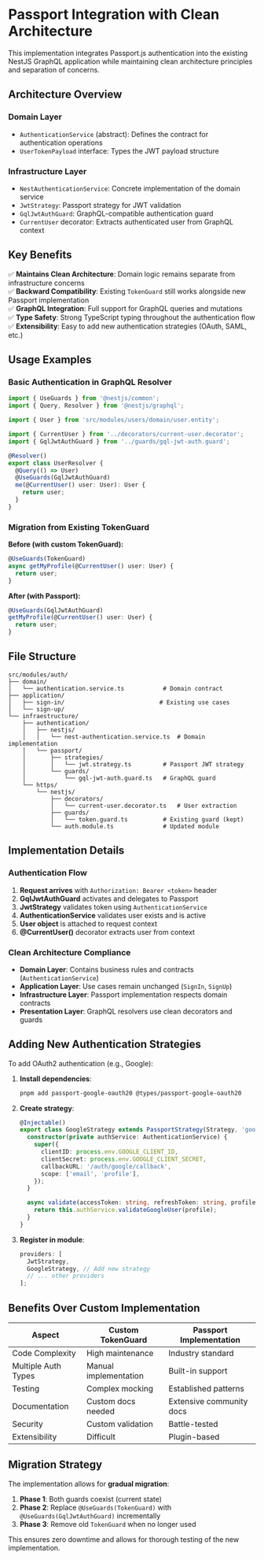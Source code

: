 # Passport Integration with Clean Architecture

This implementation integrates Passport.js authentication into the existing NestJS GraphQL application while maintaining clean architecture principles and separation of concerns.

## Architecture Overview

### Domain Layer

- `AuthenticationService` (abstract): Defines the contract for authentication operations
- `UserTokenPayload` interface: Types the JWT payload structure

### Infrastructure Layer

- `NestAuthenticationService`: Concrete implementation of the domain service
- `JwtStrategy`: Passport strategy for JWT validation
- `GqlJwtAuthGuard`: GraphQL-compatible authentication guard
- `CurrentUser` decorator: Extracts authenticated user from GraphQL context

## Key Benefits

✅ **Maintains Clean Architecture**: Domain logic remains separate from infrastructure concerns  
✅ **Backward Compatibility**: Existing `TokenGuard` still works alongside new Passport implementation  
✅ **GraphQL Integration**: Full support for GraphQL queries and mutations  
✅ **Type Safety**: Strong TypeScript typing throughout the authentication flow  
✅ **Extensibility**: Easy to add new authentication strategies (OAuth, SAML, etc.)

## Usage Examples

### Basic Authentication in GraphQL Resolver

```typescript
import { UseGuards } from '@nestjs/common';
import { Query, Resolver } from '@nestjs/graphql';

import { User } from 'src/modules/users/domain/user.entity';

import { CurrentUser } from '../decorators/current-user.decorator';
import { GqlJwtAuthGuard } from '../guards/gql-jwt-auth.guard';

@Resolver()
export class UserResolver {
  @Query(() => User)
  @UseGuards(GqlJwtAuthGuard)
  me(@CurrentUser() user: User): User {
    return user;
  }
}
```

### Migration from Existing TokenGuard

**Before (with custom TokenGuard):**

```typescript
@UseGuards(TokenGuard)
async getMyProfile(@CurrentUser() user: User) {
  return user;
}
```

**After (with Passport):**

```typescript
@UseGuards(GqlJwtAuthGuard)
getMyProfile(@CurrentUser() user: User) {
  return user;
}
```

## File Structure

```
src/modules/auth/
├── domain/
│   └── authentication.service.ts           # Domain contract
├── application/
│   ├── sign-in/                           # Existing use cases
│   └── sign-up/
└── infraestructure/
    ├── authentication/
    │   ├── nestjs/
    │   │   └── nest-authentication.service.ts  # Domain implementation
    │   └── passport/
    │       ├── strategies/
    │       │   └── jwt.strategy.ts         # Passport JWT strategy
    │       └── guards/
    │           └── gql-jwt-auth.guard.ts   # GraphQL guard
    └── https/
        └── nestjs/
            ├── decorators/
            │   └── current-user.decorator.ts   # User extraction
            ├── guards/
            │   └── token.guard.ts          # Existing guard (kept)
            └── auth.module.ts              # Updated module
```

## Implementation Details

### Authentication Flow

1. **Request arrives** with `Authorization: Bearer <token>` header
2. **GqlJwtAuthGuard** activates and delegates to Passport
3. **JwtStrategy** validates token using `AuthenticationService`
4. **AuthenticationService** validates user exists and is active
5. **User object** is attached to request context
6. **@CurrentUser()** decorator extracts user from context

### Clean Architecture Compliance

- **Domain Layer**: Contains business rules and contracts (`AuthenticationService`)
- **Application Layer**: Use cases remain unchanged (`SignIn`, `SignUp`)
- **Infrastructure Layer**: Passport implementation respects domain contracts
- **Presentation Layer**: GraphQL resolvers use clean decorators and guards

## Adding New Authentication Strategies

To add OAuth2 authentication (e.g., Google):

1. **Install dependencies**:

   ```bash
   pnpm add passport-google-oauth20 @types/passport-google-oauth20
   ```

2. **Create strategy**:

   ```typescript
   @Injectable()
   export class GoogleStrategy extends PassportStrategy(Strategy, 'google') {
     constructor(private authService: AuthenticationService) {
       super({
         clientID: process.env.GOOGLE_CLIENT_ID,
         clientSecret: process.env.GOOGLE_CLIENT_SECRET,
         callbackURL: '/auth/google/callback',
         scope: ['email', 'profile'],
       });
     }

     async validate(accessToken: string, refreshToken: string, profile: any) {
       return this.authService.validateGoogleUser(profile);
     }
   }
   ```

3. **Register in module**:
   ```typescript
   providers: [
     JwtStrategy,
     GoogleStrategy, // Add new strategy
     // ... other providers
   ];
   ```

## Benefits Over Custom Implementation

| Aspect              | Custom TokenGuard     | Passport Implementation  |
| ------------------- | --------------------- | ------------------------ |
| Code Complexity     | High maintenance      | Industry standard        |
| Multiple Auth Types | Manual implementation | Built-in support         |
| Testing             | Complex mocking       | Established patterns     |
| Documentation       | Custom docs needed    | Extensive community docs |
| Security            | Custom validation     | Battle-tested            |
| Extensibility       | Difficult             | Plugin-based             |

## Migration Strategy

The implementation allows for **gradual migration**:

1. **Phase 1**: Both guards coexist (current state)
2. **Phase 2**: Replace `@UseGuards(TokenGuard)` with `@UseGuards(GqlJwtAuthGuard)` incrementally
3. **Phase 3**: Remove old `TokenGuard` when no longer used

This ensures zero downtime and allows for thorough testing of the new implementation.
